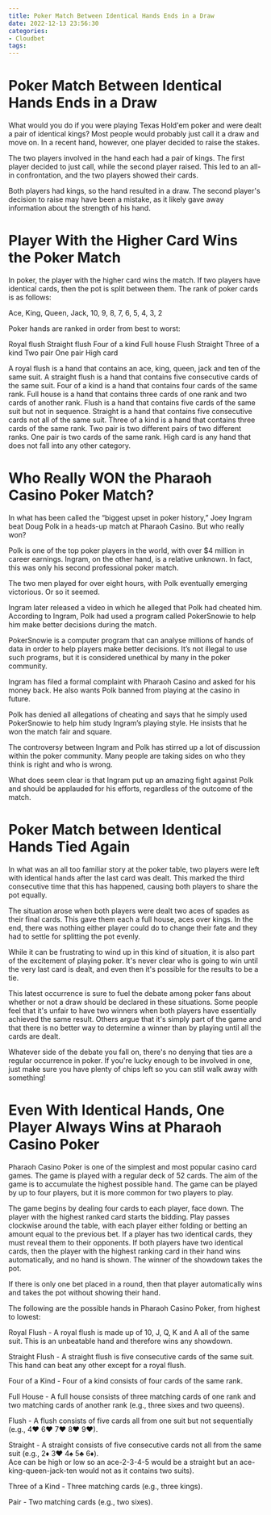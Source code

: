```yaml
---
title: Poker Match Between Identical Hands Ends in a Draw
date: 2022-12-13 23:56:30
categories:
- Cloudbet
tags:
---
```



#  Poker Match Between Identical Hands Ends in a Draw

What would you do if you were playing Texas Hold'em poker and were dealt a pair of identical kings? Most people would probably just call it a draw and move on. In a recent hand, however, one player decided to raise the stakes.

The two players involved in the hand each had a pair of kings. The first player decided to just call, while the second player raised. This led to an all-in confrontation, and the two players showed their cards.

Both players had kings, so the hand resulted in a draw. The second player's decision to raise may have been a mistake, as it likely gave away information about the strength of his hand.

#  Player With the Higher Card Wins the Poker Match

In poker, the player with the higher card wins the match. If two players have identical cards, then the pot is split between them. The rank of poker cards is as follows:

Ace, King, Queen, Jack, 10, 9, 8, 7, 6, 5, 4, 3, 2

Poker hands are ranked in order from best to worst:

Royal flush
 Straight flush Four of a kind Full house Flush Straight Three of a kind Two pair One pair High card

A royal flush is a hand that contains an ace, king, queen, jack and ten of the same suit. A straight flush is a hand that contains five consecutive cards of the same suit. Four of a kind is a hand that contains four cards of the same rank. Full house is a hand that contains three cards of one rank and two cards of another rank. Flush is a hand that contains five cards of the same suit but not in sequence. Straight is a hand that contains five consecutive cards not all of the same suit. Three of a kind is a hand that contains three cards of the same rank. Two pair is two different pairs of two different ranks. One pair is two cards of the same rank. High card is any hand that does not fall into any other category.

#  Who Really WON the Pharaoh Casino Poker Match?

In what has been called the “biggest upset in poker history,” Joey Ingram beat Doug Polk in a heads-up match at Pharaoh Casino. But who really won?

Polk is one of the top poker players in the world, with over $4 million in career earnings. Ingram, on the other hand, is a relative unknown. In fact, this was only his second professional poker match.

The two men played for over eight hours, with Polk eventually emerging victorious. Or so it seemed.

Ingram later released a video in which he alleged that Polk had cheated him. According to Ingram, Polk had used a program called PokerSnowie to help him make better decisions during the match.

PokerSnowie is a computer program that can analyse millions of hands of data in order to help players make better decisions. It’s not illegal to use such programs, but it is considered unethical by many in the poker community.

Ingram has filed a formal complaint with Pharaoh Casino and asked for his money back. He also wants Polk banned from playing at the casino in future.

Polk has denied all allegations of cheating and says that he simply used PokerSnowie to help him study Ingram’s playing style. He insists that he won the match fair and square.

The controversy between Ingram and Polk has stirred up a lot of discussion within the poker community. Many people are taking sides on who they think is right and who is wrong.

What does seem clear is that Ingram put up an amazing fight against Polk and should be applauded for his efforts, regardless of the outcome of the match.

#  Poker Match between Identical Hands Tied Again

In what was an all too familiar story at the poker table, two players were left with identical hands after the last card was dealt. This marked the third consecutive time that this has happened, causing both players to share the pot equally.

The situation arose when both players were dealt two aces of spades as their final cards. This gave them each a full house, aces over kings. In the end, there was nothing either player could do to change their fate and they had to settle for splitting the pot evenly.

While it can be frustrating to wind up in this kind of situation, it is also part of the excitement of playing poker. It's never clear who is going to win until the very last card is dealt, and even then it's possible for the results to be a tie.

This latest occurrence is sure to fuel the debate among poker fans about whether or not a draw should be declared in these situations. Some people feel that it's unfair to have two winners when both players have essentially achieved the same result. Others argue that it's simply part of the game and that there is no better way to determine a winner than by playing until all the cards are dealt.

Whatever side of the debate you fall on, there's no denying that ties are a regular occurrence in poker. If you're lucky enough to be involved in one, just make sure you have plenty of chips left so you can still walk away with something!

#  Even With Identical Hands, One Player Always Wins at Pharaoh Casino Poker

Pharaoh Casino Poker is one of the simplest and most popular casino card games. The game is played with a regular deck of 52 cards. The aim of the game is to accumulate the highest possible hand. The game can be played by up to four players, but it is more common for two players to play.

The game begins by dealing four cards to each player, face down. The player with the highest ranked card starts the bidding. Play passes clockwise around the table, with each player either folding or betting an amount equal to the previous bet. If a player has two identical cards, they must reveal them to their opponents. If both players have two identical cards, then the player with the highest ranking card in their hand wins automatically, and no hand is shown. The winner of the showdown takes the pot.

If there is only one bet placed in a round, then that player automatically wins and takes the pot without showing their hand.

The following are the possible hands in Pharaoh Casino Poker, from highest to lowest:

Royal Flush - A royal flush is made up of 10, J, Q, K and A all of the same suit. This is an unbeatable hand and therefore wins any showdown. 

Straight Flush - A straight flush is five consecutive cards of the same suit. This hand can beat any other except for a royal flush. 

Four of a Kind - Four of a kind consists of four cards of the same rank. 

Full House - A full house consists of three matching cards of one rank and two matching cards of another rank (e.g., three sixes and two queens). 

Flush - A flush consists of five cards all from one suit but not sequentially (e.g., 4♥ 6♥ 7♥ 8♥ 9♥). 

Straight - A straight consists of five consecutive cards not all from the same suit (e.g., 2♦ 3♥ 4♠ 5♣ 6♦).  
Ace can be high or low so an ace-2-3-4-5 would be a straight but an ace-king-queen-jack-ten would not as it contains two suits). 

Three of a Kind - Three matching cards (e.g., three kings). 

Pair - Two matching cards (e.g., two sixes).
